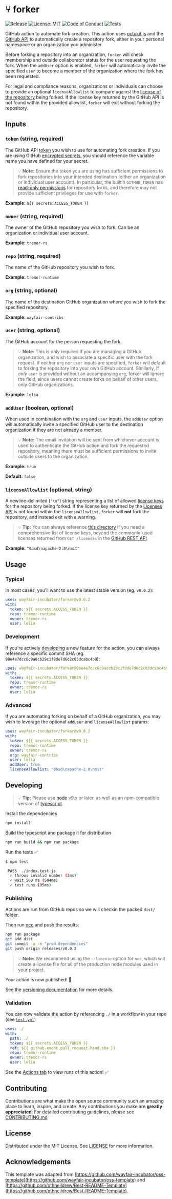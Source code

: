 # ⑂ forker

[![Release](https://img.shields.io/github/v/release/wayfair-incubator/forker?display_name=tag)](https://github.com/wayfair-incubator/forker/releases)
[![License: MIT](https://img.shields.io/badge/license-MIT-7F187F.svg)](LICENSE)
[![Code of Conduct](https://img.shields.io/badge/CoC-2.0-24B8EE.svg)](CODE_OF_CONDUCT.md)
[![Tests](https://github.com/wayfair-incubator/forker/actions/workflows/test.yml/badge.svg)](https://github.com/wayfair-incubator/forker/actions/workflows/test.yml)

GitHub action to automate fork creation. This action uses [octokit.js](https://github.com/octokit/octokit.js) and the [GitHub API](https://docs.github.com/en/rest) to automatically create a repository fork, either in your personal namespace or an organization you administer.

Before forking a repository into an organization, `forker` will check membership and outside collaborator status for the user requesting the fork. When the `addUser` option is enabled, `forker` will automatically invite the specified `user` to become a member of the organization where the fork has been requested.

For legal and compliance reasons, organizations or individuals can choose to provide an optional `licenseAllowlist` to compare against the [license of the repository](https://docs.github.com/en/rest/reference/licenses) being forked. If the license key returned by the GitHub API is not found within the provided allowlist, `forker` will exit without forking the repository.

## Inputs

### `token` (string, required)

The GitHub API [token](https://docs.github.com/en/github/authenticating-to-github/keeping-your-account-and-data-secure/creating-a-personal-access-token) you wish to use for automating fork creation. If you are using GitHub [encrypted secrets](https://docs.github.com/en/actions/reference/encrypted-secrets#using-encrypted-secrets-in-a-workflow), you should reference the variable name you have defined for your secret.

> 💡 **Note:** Ensure the token you are using has sufficient permissions to fork repositories into your intended destination (either an organization or individual user account). In particular, the builtin `GITHUB_TOKEN` has [read-only permissions](https://docs.github.com/en/actions/reference/authentication-in-a-workflow#permissions-for-the-github_token) for repository forks, and therefore may not provide sufficient privileges for use with `forker`.

**Example:** `${{ secrets.ACCESS_TOKEN }}`

### `owner` (string, required)

The owner of the GitHub repository you wish to fork. Can be an organization or individual user account.

**Example:** `tremor-rs`

### `repo` (string, required)

The name of the GitHub repository you wish to fork.

**Example:** `tremor-runtime`

### `org` (string, optional)

The name of the destination GitHub organization where you wish to fork the specified repository.

**Example:** `wayfair-contribs`

### `user` (string, optional)

The GitHub account for the person requesting the fork.

> 💡 **Note:** This is only required if you are managing a GitHub organization, and wish to associate a specific user with the fork request. If neither `org` nor `user` inputs are specified, `forker` will default to forking the repository into your own GitHub account. Similarly, if _only_ `user` is provided without an accompanying `org`, forker will ignore the field, since users cannot create forks on behalf of other users, only GitHub organizations.

**Example:** `lelia`

### `addUser` (boolean, optional)

When used in combination with the `org` and `user` inputs, the `addUser` option will automatically invite a specified GitHub user to the destination organization if they are not already a member.

> 💡 **Note:** The email invitation will be sent from whichever account is used to authenticate the GitHub action and fork the requested repository, meaning there must be sufficient permissions to invite outside users to the organization.

**Example:** `true`

**Default:** `false`

### `licenseAllowlist` (optional, string)

A newline-delimited (`"\n"`) string representing a list of allowed [license keys](https://docs.github.com/en/rest/reference/licenses) for the repository being forked. If the license key returned by the [Licenses API](https://docs.github.com/en/rest/reference/licenses) is not found within the `licenseAllowlist`, `forker` will **not** fork the repository, and instead exit with a warning.

> 💡 **Tip:** You can always reference [this directory](https://github.com/github/choosealicense.com/tree/gh-pages/_licenses) if you need a comprehensive list of license keys, beyond the commonly-used licenses returned from `GET /licenses` in the [GitHub REST API](https://docs.github.com/en/rest/reference/licenses#get-all-commonly-used-licenses).

**Example:** `"0bsd\napache-2.0\nmit"`

## Usage

### Typical

In most cases, you'll want to use the latest stable version (eg. `v0.0.2`):

```yaml
uses: wayfair-incubator/forker@v0.0.2
with:
  token: ${{ secrets.ACCESS_TOKEN }}
  repo: tremor-runtime
  owner: tremor-rs
  user: lelia
```

### Development

If you're actively [developing](#Developing) a new feature for the action, you can always reference a specific commit SHA (eg. `98e4e7dcc6c9a8cb29c1f8de7d6d2c03dcabc4b9`):

```yaml
uses: wayfair-incubator/forker@98e4e7dcc6c9a8cb29c1f8de7d6d2c03dcabc4b9
with:
  token: ${{ secrets.ACCESS_TOKEN }}
  repo: tremor-runtime
  owner: tremor-rs
  user: lelia
```

### Advanced

If you are automating forking on behalf of a GitHub organization, you may wish to leverage the optional `addUser` and `licenseAllowlist` params:

```yaml
uses: wayfair-incubator/forker@v0.0.2
with:
  token: ${{ secrets.ACCESS_TOKEN }}
  repo: tremor-runtime
  owner: tremor-rs
  org: wayfair-contribs
  user: lelia
  addUser: true
  licenseAllowlist: "0bsd\napache-2.0\nmit"
```

## Developing

> 💡 **Tip:** Please use [node](https://nodejs.org/en/download/releases/) v9.x or later, as well as an npm-compatible version of [typescript](https://www.npmjs.com/package/typescript).

Install the dependencies

```bash
npm install
```

Build the typescript and package it for distribution

```bash
npm run build && npm run package
```

Run the tests ✅

```bash
$ npm test

 PASS  ./index.test.js
  ✓ throws invalid number (3ms)
  ✓ wait 500 ms (504ms)
  ✓ test runs (95ms)
```

### Publishing

Actions are run from GitHub repos so we will checkin the packed `dist/` folder.

Then run [ncc](https://github.com/zeit/ncc) and push the results:

```bash
npm run package
git add dist
git commit -a -m "prod dependencies"
git push origin releases/v0.0.2
```

> 💡 **Note:** We recommend using the `--license` option for `ncc`, which will create a license file for all of the production node modules used in your project.

Your action is now published! 🚀

See the [versioning documentation](https://github.com/actions/toolkit/blob/master/docs/action-versioning.md) for more details.

### Validation

You can now validate the action by referencing `./` in a workflow in your repo (see [`test.yml`](.github/workflows/test.yml))

```yaml
uses: ./
with:
  path: ./
  token: ${{ secrets.ACCESS_TOKEN }}
  ref: ${{ github.event.pull_request.head.sha }}
  repo: tremor-runtime
  owner: tremor-rs
  user: lelia
```

See the [Actions tab](https://github.com/wayfair-incubator/forker/actions) to view runs of this action!  ✅

## Contributing

Contributions are what make the open source community such an amazing place to learn, inspire, and create. Any contributions you make are **greatly appreciated**. For detailed contributing guidelines, please see [CONTRIBUTING.md](CONTRIBUTING.md)

## License

Distributed under the MIT License. See [LICENSE](LICENSE) for more information.

## Acknowledgements

This template was adapted from [https://github.com/wayfair-incubator/oss-template](https://github.com/wayfair-incubator/oss-template) and
[https://github.com/othneildrew/Best-README-Template](https://github.com/othneildrew/Best-README-Template).

